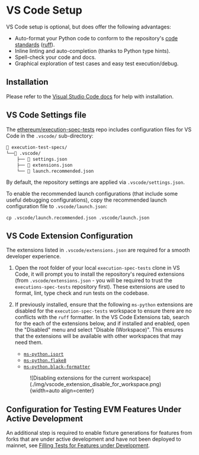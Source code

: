 # VS Code Setup

VS Code setup is optional, but does offer the following advantages:

- Auto-format your Python code to conform to the repository's [code standards](../writing_tests/code_standards.md) ([ruff](https://docs.astral.sh/ruff/)).
- Inline linting and auto-completion (thanks to Python type hints).
- Spell-check your code and docs.
- Graphical exploration of test cases and easy test execution/debug.

## Installation

Please refer to the [Visual Studio Code docs](https://code.visualstudio.com/docs/setup/setup-overview) for help with installation.

## VS Code Settings file

The [ethereum/execution-spec-tests](https://github.com/ethereum/execution-spec-tests) repo includes configuration files for VS Code in the `.vscode/` sub-directory:

```text
📁 execution-test-specs/
└──📁 .vscode/
    ├── 📄 settings.json
    ├── 📄 extensions.json
    └── 📄 launch.recommended.json
```

By default, the repository settings are applied via `.vscode/settings.json`.

To enable the recommended launch configurations (that include some useful debugging configurations), copy the recommended launch configuration file to `.vscode/launch.json`:

```console
cp .vscode/launch.recommended.json .vscode/launch.json
```

## VS Code Extension Configuration

The extensions listed in `.vscode/extensions.json` are required for a smooth developer experience.

1. Open the root folder of your local `execution-spec-tests` clone in VS Code, it will prompt you to install the repository's required extensions (from `.vscode/extensions.json` - you will be required to trust the `executions-spec-tests` repository first). These extensions are used to format, lint, type check and run tests on the codebase.

2. If previously installed, ensure that the following `ms-python` extensions are disabled for the `execution-spec-tests` workspace to ensure there are no conflicts with the `ruff` formatter. In the VS Code Extensions tab, search for the each of the extensions below, and if installed and enabled, open the "Disabled" menu and select "Disable (Workspace)". This ensures that the extensions will be available with other workspaces that may need them.

    - [`ms-python.isort`](https://marketplace.visualstudio.com/items?itemName=ms-python.isort)
    - [`ms-python.flake8`](https://marketplace.visualstudio.com/items?itemName=ms-python.flake8)
    - [`ms-python.black-formatter`](https://marketplace.visualstudio.com/items?itemName=ms-python.black-formatter)

    <figure markdown>
        ![Disabling extensions for the current workspace](./img/vscode_extension_disable_for_workspace.png){width=auto align=center}
    </figure>

## Configuration for Testing EVM Features Under Active Development

An additional step is required to enable fixture generations for features from forks that are under active development and have not been deployed to mainnet, see [Filling Tests for Features under Development](../filling_tests/filling_tests_dev_fork.md#vs-code-setup).
